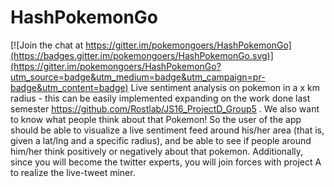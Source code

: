 # HashPokemonGo

[![Join the chat at https://gitter.im/pokemongoers/HashPokemonGo](https://badges.gitter.im/pokemongoers/HashPokemonGo.svg)](https://gitter.im/pokemongoers/HashPokemonGo?utm_source=badge&utm_medium=badge&utm_campaign=pr-badge&utm_content=badge)
Live sentiment analysis on pokemon in a x km radius - this can be easily implemented expanding on the work done last semester https://github.com/Rostlab/JS16_ProjectD_Group5 . We also want to know what people think about that Pokemon! So the user of the app should be able to visualize a live sentiment feed around his/her area (that is, given a lat/lng and a specific radius), and be able to see if people around him/her think positively or negatively about that pokemon. Additionally, since you will become the twitter experts, you will join forces with project A to realize the live-tweet miner.

